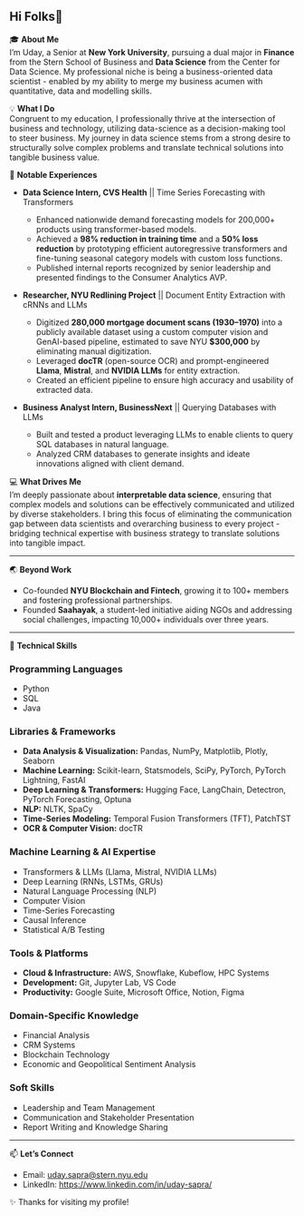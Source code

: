 ## Hi Folks👋

🎓 **About Me**  
I’m Uday, a Senior at **New York University**, pursuing a dual major in **Finance** from the Stern School of Business and **Data Science** from the Center for Data Science. My professional niche is being a business-oriented data scientist - enabled by my ability to merge my business acumen with quantitative, data and modelling skills. 

💡 **What I Do**  
Congruent to my education, I professionally thrive at the intersection of business and technology, utilizing data-science as a decision-making tool to steer business. My journey in data science stems from a strong desire to structurally solve complex problems and translate technical solutions into tangible business value.  

🌟 **Notable Experiences**  
- **Data Science Intern, CVS Health** || Time Series Forecasting with Transformers 
  - Enhanced nationwide demand forecasting models for 200,000+ products using transformer-based models.  
  - Achieved a **98% reduction in training time** and a **50% loss reduction** by prototyping efficient autoregressive transformers and fine-tuning seasonal category models with custom loss functions.  
  - Published internal reports recognized by senior leadership and presented findings to the Consumer Analytics AVP.  

- **Researcher, NYU Redlining Project**  || Document Entity Extraction with cRNNs and LLMs 
  - Digitized **280,000 mortgage document scans (1930–1970)** into a publicly available dataset using a custom computer vision and GenAI-based pipeline, estimated to save NYU **$300,000** by eliminating manual digitization.  
  - Leveraged **docTR** (open-source OCR) and prompt-engineered **Llama**, **Mistral**, and **NVIDIA LLMs** for entity extraction.  
  - Created an efficient pipeline to ensure high accuracy and usability of extracted data.  

- **Business Analyst Intern, BusinessNext** || Querying Databases with LLMs
  - Built and tested a product leveraging LLMs to enable clients to query SQL databases in natural language.  
  - Analyzed CRM databases to generate insights and ideate innovations aligned with client demand.  

💻 **What Drives Me**  
I’m deeply passionate about **interpretable data science**, ensuring that complex models and solutions can be effectively communicated and utilized by diverse stakeholders. I bring this focus of eliminating the communication gap between data scientists and overarching business to every project - bridging technical expertise with business strategy to translate solutions into tangible impact. 

---

🌏 **Beyond Work**  
- Co-founded **NYU Blockchain and Fintech**, growing it to 100+ members and fostering professional partnerships.  
- Founded **Saahayak**, a student-led initiative aiding NGOs and addressing social challenges, impacting 10,000+ individuals over three years.  

---

🔧 **Technical Skills**  

### Programming Languages  
- Python  
- SQL  
- Java  

### Libraries & Frameworks  
- **Data Analysis & Visualization:** Pandas, NumPy, Matplotlib, Plotly, Seaborn  
- **Machine Learning:** Scikit-learn, Statsmodels, SciPy, PyTorch, PyTorch Lightning, FastAI  
- **Deep Learning & Transformers:** Hugging Face, LangChain, Detectron, PyTorch Forecasting, Optuna  
- **NLP:** NLTK, SpaCy  
- **Time-Series Modeling:** Temporal Fusion Transformers (TFT), PatchTST  
- **OCR & Computer Vision:** docTR  

### Machine Learning & AI Expertise  
- Transformers & LLMs (Llama, Mistral, NVIDIA LLMs)  
- Deep Learning (RNNs, LSTMs, GRUs)  
- Natural Language Processing (NLP)  
- Computer Vision  
- Time-Series Forecasting  
- Causal Inference  
- Statistical A/B Testing  

### Tools & Platforms  
- **Cloud & Infrastructure:** AWS, Snowflake, Kubeflow, HPC Systems  
- **Development:** Git, Jupyter Lab, VS Code  
- **Productivity:** Google Suite, Microsoft Office, Notion, Figma  

### Domain-Specific Knowledge  
- Financial Analysis  
- CRM Systems  
- Blockchain Technology  
- Economic and Geopolitical Sentiment Analysis  

### Soft Skills  
- Leadership and Team Management  
- Communication and Stakeholder Presentation  
- Report Writing and Knowledge Sharing  


---

📫 **Let’s Connect**  
- Email: uday.sapra@stern.nyu.edu  
- LinkedIn: https://www.linkedin.com/in/uday-sapra/

✨ Thanks for visiting my profile!  
